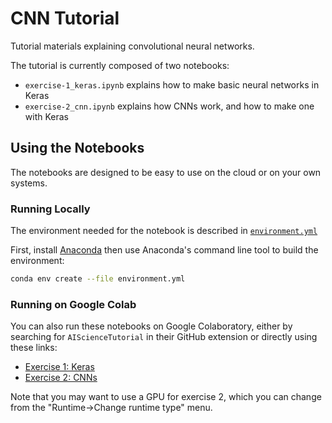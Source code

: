 # CNN Tutorial

Tutorial materials explaining convolutional neural networks.

The tutorial is currently composed of two notebooks: 

  - `exercise-1_keras.ipynb` explains how to make basic neural networks in Keras
  - `exercise-2_cnn.ipynb` explains how CNNs work, and how to make one with Keras
  
## Using the Notebooks

The notebooks are designed to be easy to use on the cloud or on your own systems.

### Running Locally

The environment needed for the notebook is described in [`environment.yml`](./environment.yml)

First, install [Anaconda](https://docs.anaconda.com/anaconda/install/) then use Anaconda's command line tool to build the environment:

```bash
conda env create --file environment.yml
```

### Running on Google Colab

You can also run these notebooks on Google Colaboratory, either by searching for `AIScienceTutorial` in their GitHub extension or directly using these links:

- [Exercise 1: Keras](https://colab.research.google.com/github/AIScienceTutorial/cnn-tutorial/blob/main/exercise-1_keras.ipynb)
- [Exercise 2: CNNs](https://colab.research.google.com/github/AIScienceTutorial/cnn-tutorial/blob/main/exercise-2_cnns.ipynb)

Note that you may want to use a GPU for exercise 2, which you can change from the "Runtime->Change runtime type" menu.

